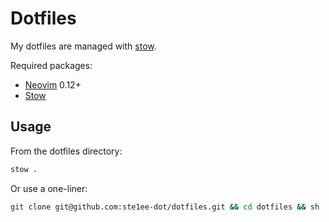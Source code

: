 # Dotfiles
My dotfiles are managed with [stow](https://www.gnu.org/software/stow/).

Required packages:
- [Neovim](https://neovim.io/) 0.12+
- [Stow](https://www.gnu.org/software/stow/)

## Usage
From the dotfiles directory:
```bash
stow .
```
Or use a one-liner:
```bash
git clone git@github.com:ste1ee-dot/dotfiles.git && cd dotfiles && sh ./script.sh && cd /home/$USER
```
